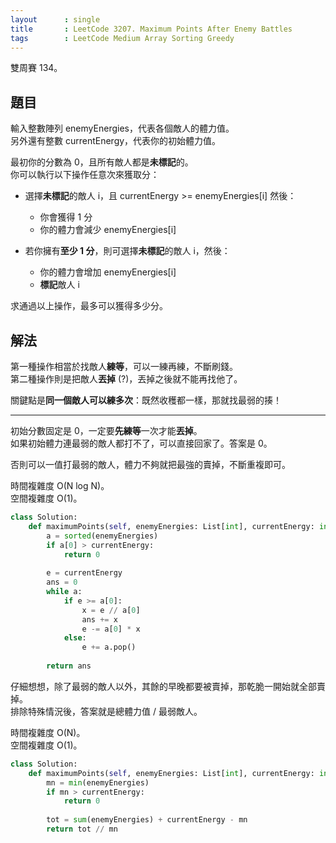 ```yaml
---
layout      : single
title       : LeetCode 3207. Maximum Points After Enemy Battles
tags        : LeetCode Medium Array Sorting Greedy
---
```

雙周賽 134。

## 題目

輸入整數陣列 enemyEnergies，代表各個敵人的體力值。  
另外還有整數 currentEnergy，代表你的初始體力值。  

最初你的分數為 0，且所有敵人都是**未標記**的。  
你可以執行以下操作任意次來獲取分：  

- 選擇**未標記**的敵人 i，且 currentEnergy >= enemyEnergies[i] 然後：  
  - 你會獲得 1 分  
  - 你的體力會減少 enemyEnergies[i]  

- 若你擁有**至少 1 分**，則可選擇**未標記**的敵人 i，然後：  
  - 你的體力會增加 enemyEnergies[i]  
  - **標記**敵人 i  

求通過以上操作，最多可以獲得多少分。  

## 解法

第一種操作相當於找敵人**練等**，可以一練再練，不斷刷錢。  
第二種操作則是把敵人**丟掉** (?)，丟掉之後就不能再找他了。  

關鍵點是**同一個敵人可以練多次**：既然收穫都一樣，那就找最弱的揍！  

---

初始分數固定是 0，一定要**先練等**一次才能**丟掉**。  
如果初始體力連最弱的敵人都打不了，可以直接回家了。答案是 0。  

否則可以一值打最弱的敵人，體力不夠就把最強的賣掉，不斷重複即可。  

時間複雜度 O(N log N)。  
空間複雜度 O(1)。  

```python
class Solution:
    def maximumPoints(self, enemyEnergies: List[int], currentEnergy: int) -> int:
        a = sorted(enemyEnergies)
        if a[0] > currentEnergy:
            return 0
        
        e = currentEnergy
        ans = 0
        while a:
            if e >= a[0]:
                x = e // a[0]
                ans += x
                e -= a[0] * x
            else:
                e += a.pop()
                
        return ans
```

仔細想想，除了最弱的敵人以外，其餘的早晚都要被賣掉，那乾脆一開始就全部賣掉。  
排除特殊情況後，答案就是總體力值 / 最弱敵人。  

時間複雜度 O(N)。  
空間複雜度 O(1)。  

```python
class Solution:
    def maximumPoints(self, enemyEnergies: List[int], currentEnergy: int) -> int:
        mn = min(enemyEnergies)
        if mn > currentEnergy:
            return 0
        
        tot = sum(enemyEnergies) + currentEnergy - mn
        return tot // mn
```
